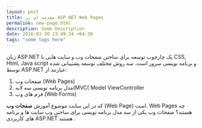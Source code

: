 ```yaml
---
layout: post
title: مقدمه ای بر ASP.NET Web Pages
permalink: new-page.html
description: Some Description
date: 2016-03-30 23:49:24 +04:30
tags: "some tags here"
---
```


زبان ASP.NET یک چارچوب توسعه برای ساختن صفحات وب و سایت هایی با CSS, Html, Java script و برنامه نویسی سرور است.
سه روش مختلف توسعه پشتیبانی شده توسط ASP.NET عبارتند از:

1. صفحات وب (Web  Pages)
2.  مدل برنامه نویسی سه لایه(MVC( Model ViewController
3.    فرم های وب (Web Forms)

که در این سایت موضوع آموزش **صفحات وب** (Web Page) است.
 Web Pages چه هستند؟
صفحات وب یکی از سه مدل برنامه نویسی برای ساختن وب سایت ها و برنامه های کاربردی ASP.NET هستند .
